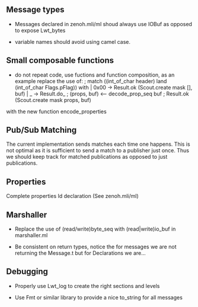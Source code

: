 
## Message types

- Messages declared in zenoh.mli/ml shoud always use IOBuf as opposed to
  expose Lwt_bytes

- variable names should avoid using camel case.

## Small composable functions

- do not repeat code, use fuctions and function composition, as an example
replace the use of:
; match ((int_of_char header) land (int_of_char Flags.pFlag)) with
  | 0x00 -> Result.ok (Scout.create mask [], buf)
  | _ -> Result.do_
         ; (props, buf) <-- decode_prop_seq buf
         ; Result.ok (Scout.create mask props, buf)

with the new function encode_properties

## Pub/Sub Matching
The current implementation sends matches each time one happens. This is
not optimal as it is sufficient to send a match to a publisher just once.
Thus we should keep track for matched publications as opposed to just
publications.

## Properties
Complete properties Id declaration (See zenoh.mli/ml)

## Marshaller

- Replace the use of (read/write)byte_seq with (read|write)io_buf in marshaller.ml

- Be consistent on return types, notice the for messages we are not returning
  the Message.t but for Declarations we are...

## Debugging

- Properly use Lwt_log to create the right sections and levels

- Use Fmt or similar library to provide a nice to_string for all messages
